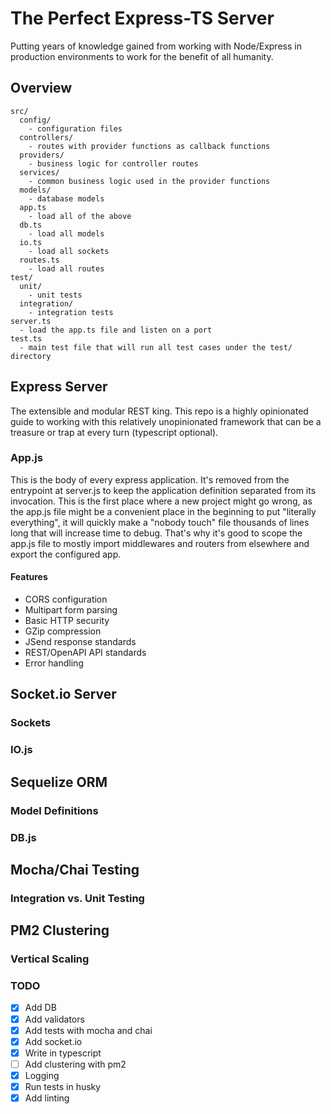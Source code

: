 # The Perfect Express-TS Server

Putting years of knowledge gained from working with Node/Express in production environments to work for the benefit of all humanity.

## Overview

```dir
src/
  config/
    - configuration files
  controllers/
    - routes with provider functions as callback functions
  providers/
    - business logic for controller routes
  services/
    - common business logic used in the provider functions
  models/
    - database models
  app.ts
    - load all of the above
  db.ts
    - load all models
  io.ts
    - load all sockets
  routes.ts
    - load all routes
test/
  unit/
    - unit tests
  integration/
    - integration tests
server.ts
  - load the app.ts file and listen on a port
test.ts
  - main test file that will run all test cases under the test/ directory
```

## Express Server

The extensible and modular REST king. This repo is a highly opinionated guide to working with this relatively unopinionated framework that can be a treasure or trap at every turn (typescript optional).

### App.js

This is the body of every express application. It's removed from the entrypoint at server.js to keep the application definition separated from its invocation. This is the first place where a new project might go wrong, as the app.js file might be a convenient place in the beginning to put "literally everything", it will quickly make a "nobody touch" file thousands of lines long that will increase time to debug. That's why it's good to scope the app.js file to mostly import middlewares and routers from elsewhere and export the configured app.

#### Features

- CORS configuration
- Multipart form parsing
- Basic HTTP security
- GZip compression
- JSend response standards
- REST/OpenAPI API standards
- Error handling

## Socket.io Server

### Sockets

### IO.js

## Sequelize ORM

### Model Definitions

### DB.js

## Mocha/Chai Testing

### Integration vs. Unit Testing

## PM2 Clustering

### Vertical Scaling

### TODO

- [x] Add DB
- [x] Add validators
- [x] Add tests with mocha and chai
- [x] Add socket.io
- [x] Write in typescript
- [ ] Add clustering with pm2
- [x] Logging
- [x] Run tests in husky
- [x] Add linting
